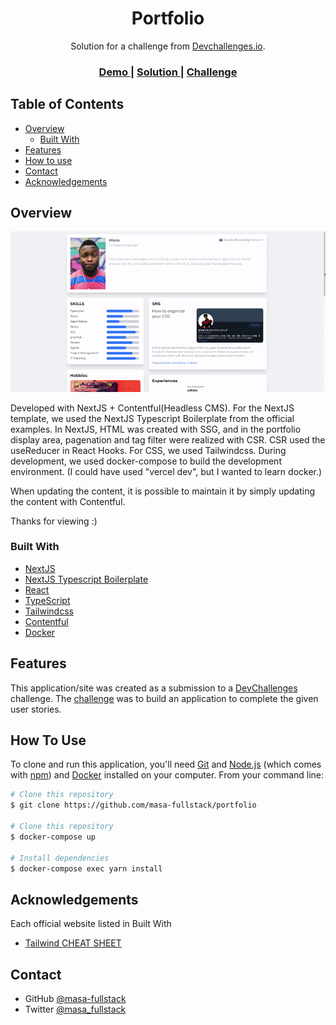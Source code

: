 <!-- Please update value in the {}  -->

<h1 align="center">Portfolio</h1>

<div align="center">
   Solution for a challenge from  <a href="http://devchallenges.io" target="_blank">Devchallenges.io</a>.
</div>

<div align="center">
  <h3>
    <a href="images/demo.gif">
      Demo
    </a>
    <span> | </span>
    <a href="https://portfolio-one-lyart.vercel.app/">
      Solution
    </a>
    <span> | </span>
    <a href="https://devchallenges.io/challenges/5ZnOYsSXM24JWnCsNFlt">
      Challenge
    </a>
  </h3>
</div>

<!-- TABLE OF CONTENTS -->

## Table of Contents

- [Overview](#overview)
  - [Built With](#built-with)
- [Features](#features)
- [How to use](#how-to-use)
- [Contact](#contact)
- [Acknowledgements](#acknowledgements)

<!-- OVERVIEW -->

## Overview

![screenshot](./images/demo.gif)

Developed with NextJS + Contentful(Headless CMS).
For the NextJS template, we used the NextJS Typescript Boilerplate from the official examples.
In NextJS, HTML was created with SSG, and in the portfolio display area, pagenation and tag filter were realized with CSR.
CSR used the useReducer in React Hooks.
For CSS, we used Tailwindcss.
During development, we used docker-compose to build the development environment.
(I could have used "vercel dev", but I wanted to learn docker.)

When updating the content, it is possible to maintain it by simply updating the content with Contentful.

Thanks for viewing :)

### Built With

<!-- This section should list any major frameworks that you built your project using. Here are a few examples.-->

- [NextJS](https://nextjs.org/)
- [NextJS Typescript Boilerplate](https://github.com/vercel/next.js/tree/master/examples/with-typescript-eslint-jest)
- [React](https://reactjs.org/)
- [TypeScript](https://www.typescriptlang.org/)
- [Tailwindcss](https://tailwindcss.com/)
- [Contentful](https://www.contentful.com/)
- [Docker](https://www.docker.com/)

## Features

<!-- List the features of your application or follow the template. Don't share the figma file here :) -->

This application/site was created as a submission to a [DevChallenges](https://devchallenges.io/challenges) challenge. The [challenge](https://devchallenges.io/challenges/5ZnOYsSXM24JWnCsNFlt) was to build an application to complete the given user stories.

## How To Use

<!-- Example: -->

To clone and run this application, you'll need [Git](https://git-scm.com) and [Node.js](https://nodejs.org/en/download/) (which comes with [npm](http://npmjs.com)) and [Docker](https://www.docker.com/) installed on your computer. From your command line:

```bash
# Clone this repository
$ git clone https://github.com/masa-fullstack/portfolio

# Clone this repository
$ docker-compose up

# Install dependencies
$ docker-compose exec yarn install

```

## Acknowledgements

<!-- This section should list any articles or add-ons/plugins that helps you to complete the project. This is optional but it will help you in the future. For example -->

Each official website listed in Built With

- [Tailwind CHEAT SHEET](https://nerdcave.com/tailwind-cheat-sheet)

## Contact

- GitHub [@masa-fullstack](https://github.com/masa-fullstack)
- Twitter [@masa_fullstack](https://twitter.com/masa_fullstack)
